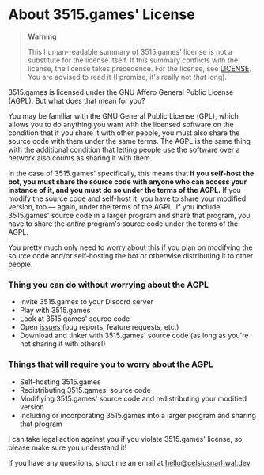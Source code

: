 # About 3515.games' License

> **Warning**
> 
> This human-readable summary of 3515.games' license is not a substitute for the license itself. If this 
> summary conflicts with the license, the license takes precedence. For the license, see [LICENSE](LICENSE.md).
> You are advised to read it (I promise, it's really not *that* long).

3515.games is licensed under the GNU Affero General Public License (AGPL). But what does that
mean for you?

You may be familiar with the GNU General Public License (GPL), which allows you to do anything you want with the
licensed software on the condition that if you share it with other people, you must also share the source code with them
under the same terms. The AGPL is the same thing with the additional condition that letting people use the software 
over a network also counts as sharing it with them.

In the case of 3515.games' specifically, this means that **if you self-host the bot, you must share the source
code with anyone who can access your instance of it, and you must do so under the terms of the AGPL.** 
If you modify the source code and self-host it, you have to share your modified version, too — again, under the terms of
the AGPL. If you include 3515.games' source code in a larger program and share that program, you have to share the
*entire* program's source code under the terms of the AGPL.

You pretty much only need to worry about this if you plan on modifying the source code and/or self-hosting the bot or
otherwise distributing it to other people.

### Thing you can do without worrying about the AGPL
* Invite 3515.games to your Discord server
* Play with 3515.games
* Look at 3515.games' source code
* Open [issues](https://github.com/celsiusnarhwal/3515.games/issues) (bug reports, feature requests, etc.)
* Download and tinker with 3515.games' source code (as long as you're not sharing it with others!)

### Things that will require you to worry about the AGPL
* Self-hosting 3515.games
* Redistributing 3515.games' source code
* Modifiying 3515.games' source code and redistributing your modified version
* Including or incorporating 3515.games into a larger program and sharing that program


I can take legal action against you if you violate 3515.games' license, so please make sure you understand it!

If you have any questions, shoot me an email at [hello@celsiusnarhwal.dev](mailto:hello@celsiusnarhwal.dev).
